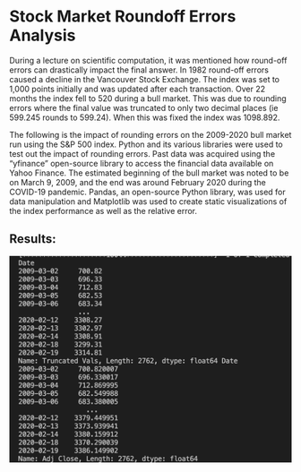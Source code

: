 # Stock Market Roundoff Errors Analysis
During a lecture on scientific computation, it was mentioned how round-off errors can drastically impact the final answer. In 1982 round-off errors caused a decline in the Vancouver Stock Exchange. The index was set to 1,000 points initially and was updated after each transaction. Over 22 months the index fell to 520 during a bull market. This was due to rounding errors where the final value was truncated to only two decimal places (ie 599.245 rounds to 599.24). When this was fixed the index was 1098.892. 

The following is the impact of rounding errors on the 2009-2020 bull market run using the S&P 500 index. Python and its various libraries were used to test out the impact of rounding errors. Past data was acquired using the “yfinance” open-source library to access the financial data available on Yahoo Finance. The estimated beginning of the bull market was noted to be on March 9, 2009, and the end was around February 2020 during the COVID-19 pandemic. Pandas, an open-source Python library, ​​was used for data manipulation and Matplotlib was used to create static visualizations of the index performance as well as the relative error.

## Results: 

![alt text](rawVals.png)

